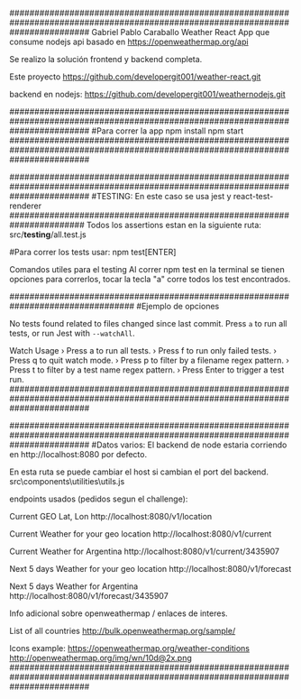 ################################################################################################################################
Gabriel Pablo Caraballo
Weather React App que consume nodejs api basado en https://openweathermap.org/api

Se realizo la solución frontend y backend completa.

Este proyecto https://github.com/developergit001/weather-react.git

backend en nodejs: https://github.com/developergit001/weathernodejs.git

################################################################################################################################
#Para correr la app
npm install
npm start
################################################################################################################################

################################################################################################################################
#TESTING: En este caso se usa jest y react-test-renderer
#######################################################################
Todos los assertions estan en la siguiente ruta:
src/__testing__/all.test.js

#Para correr los tests usar:
npm test[ENTER]

Comandos utiles para el testing
Al correr npm test en la terminal se tienen opciones para correrlos, tocar la tecla "a" corre todos los test encontrados.

#################################################################################
#Ejemplo de opciones

No tests found related to files changed since last commit.
Press `a` to run all tests, or run Jest with `--watchAll`.

Watch Usage
 › Press a to run all tests.
 › Press f to run only failed tests.
 › Press q to quit watch mode.
 › Press p to filter by a filename regex pattern.
 › Press t to filter by a test name regex pattern.
 › Press Enter to trigger a test run.
################################################################################################################################

################################################################################################################################
#Datos varios:
El backend de node estaria corriendo en http://localhost:8080 por defecto.

En esta ruta se puede cambiar el host si cambian el port del backend.
src\components\utilities\utils.js

endpoints usados (pedidos segun el challenge):

Current GEO Lat, Lon
http://localhost:8080/v1/location

Current Weather for your geo location
http://localhost:8080/v1/current

Current Weather for Argentina
http://localhost:8080/v1/current/3435907

Next 5 days Weather for your geo location
http://localhost:8080/v1/forecast

Next 5 days Weather for Argentina
http://localhost:8080/v1/forecast/3435907

Info adicional sobre openweathermap / enlaces de interes.

List of all countries
http://bulk.openweathermap.org/sample/

Icons example:
https://openweathermap.org/weather-conditions
http://openweathermap.org/img/wn/10d@2x.png
################################################################################################################################
